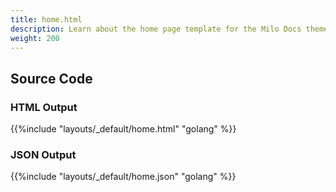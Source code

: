 ```yaml
---
title: home.html
description: Learn about the home page template for the Milo Docs theme.
weight: 200
---
```


## Source Code 

### HTML Output

{{%include "layouts/_default/home.html" "golang" %}}

### JSON Output 

{{%include "layouts/_default/home.json" "golang" %}}

